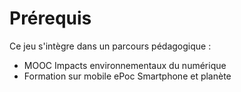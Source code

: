 # Prérequis

Ce jeu s'intègre dans un parcours pédagogique :

- MOOC Impacts environnementaux du numérique
- Formation sur mobile ePoc Smartphone et planète